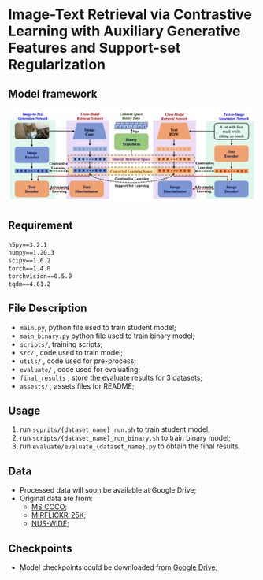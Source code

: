 # Image-Text Retrieval via Contrastive Learning with Auxiliary Generative Features and Support-set Regularization

## Model framework

![](assets/model.png)



## Requirement

```
h5py==3.2.1
numpy==1.20.3
scipy==1.6.2
torch==1.4.0
torchvision==0.5.0
tqdm==4.61.2
```



## File Description

+ `main.py`, python file used to train student model;
+ `main_binary.py` python file used to train binary model;
+ `scripts/`, training scripts;
+ `src/` , code used to train model;
+ `utils/` , code used for pre-process;
+ `evaluate/` , code used for evaluating;
+ `final_results` , store the evaluate results for 3 datasets;
+ `assests/` , assets files for README;



## Usage

1. run `scprits/{dataset_name}_run.sh` to train student model;
2. run `scripts/{dataset_name}_run_binary.sh` to train binary model;
3. run `evaluate/evaluate_{dataset_name}.py` to obtain the final results. 



## Data

+ Processed data will soon be available at Google Drive;
+ Original data are from:
	+ [MS COCO](https://cocodataset.org/#download);
	+ [MIRFLICKR-25K](http://press.liacs.nl/mirflickr/mirdownload.html);
	+ [NUS-WIDE](https://lms.comp.nus.edu.sg/wp-content/uploads/2019/research/nuswide/NUS-WIDE.html);



## Checkpoints

+ Model checkpoints could be downloaded from [Google Drive](https://drive.google.com/drive/folders/1Bnpb7Jpbv7hq0mE5iJAV3WxQDcnPQ_wz?usp=sharing);
